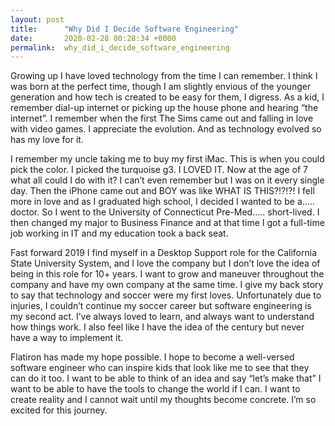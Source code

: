 ```yaml
---
layout: post
title:      "Why Did I Decide Software Engineering"
date:       2020-02-28 00:28:34 +0000
permalink:  why_did_i_decide_software_engineering
---
```



Growing up I have loved technology from the time I can remember. I think I was born at the perfect time, though I am slightly envious of the younger generation and how tech is created to be easy for them, I digress. As a kid, I remember dial-up internet or picking up the house phone and hearing “the internet”. I remember when the first The Sims came out and falling in love with video games. I appreciate the evolution. And as technology evolved so has my love for it.

I remember my uncle taking me to buy my first iMac. This is when you could pick the color. I picked the turquoise g3. I LOVED IT. Now at the age of 7 what all could I do with it? I can’t even remember but I was on it every single day. Then the iPhone came out and BOY was like WHAT IS THIS?!?!?! I fell more in love and as I graduated high school, I decided I wanted to be a….. doctor. So I went to the University of Connecticut Pre-Med….. short-lived. I then changed my major to Business Finance and at that time I got a full-time job working in IT and my education took a back seat.

Fast forward 2019 I find myself in a Desktop Support role for the California State University System, and I love the company but I don’t love the idea of being in this role for 10+ years. I want to grow and maneuver throughout the company and have my own company at the same time. I give my back story to say that technology and soccer were my first loves. Unfortunately due to injuries, I couldn’t continue my soccer career but software engineering is my second act. I’ve always loved to learn, and always want to understand how things work. I also feel like I have the idea of the century but never have a way to implement it.

Flatiron has made my hope possible. I hope to become a well-versed software engineer who can inspire kids that look like me to see that they can do it too. I want to be able to think of an idea and say “let’s make that” I want to be able to have the tools to change the world if I can. I want to create reality and I cannot wait until my thoughts become concrete. I’m so excited for this journey.
